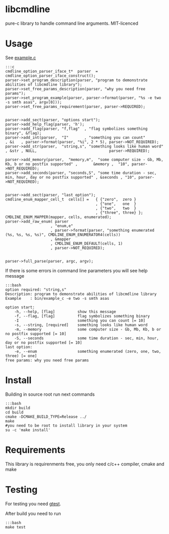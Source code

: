 libcmdline
==========
pure-c library to handle command line arguments. MIT-licenced

Usage
=====
See [example.c](https://bitbucket.org/whalebot_helmsman/libcmdline/src/tip/example/example.c?at=default)

    :::c
    cmdline_option_parser_iface_t*  parser  =   cmdline_option_parser_iface_construct();
    parser->set_program_description(parser, "program to demonstrate abilities of libcmdline library");
    parser->set_free_params_description(parser, "why you need free params");
    parser->set_program_example(parser, parser->format(parser, "%s -e two -s smth asas", argv[0]));
    parser->set_free_params_requirement(parser, parser->REQUIRED);


    parser->add_sect(parser, "options start");
    parser->add_help_flag(parser, 'h');
    parser->add_flag(parser, "f,flag"  , "flag symbolizes something binary", &flag);
    parser->add_int(parser,  "I"       , "something you can count"         , &i   , parser->format(parser, "%i", 2 * 5), parser->NOT_REQUIRED);
    parser->add_str(parser,  "string,s", "something looks like human word" , &str , NULL,                                parser->REQUIRED);

    parser->add_memory(parser,  "memory,m",  "some computer size - Gb, Mb, Kb, b or no postfix supported" ,       &memory ,  "10", parser->NOT_REQUIRED);
    parser->add_seconds(parser, "seconds,S", "some time duration - sec, min, hour, day or no postfix supported" , &seconds , "10", parser->NOT_REQUIRED);


    parser->add_sect(parser, "last option");
    cmdline_enum_mapper_cell_t  cells[] =   { {"zero",  zero }
                                            , {"one",   one  }
                                            , {"two",   two  }
                                            , {"three", three} };
    CMDLINE_ENUM_MAPPER(mapper, cells, enumerated);
    parser->add_raw_enum( parser
                        , "enum,e"
                        , parser->format(parser, "something enumerated (%s, %s, %s, %s)", CMDLINE_ENUM_ENUMERATOR4(cells))
                        , &mapper
                        , CMDLINE_ENUM_DEFAULT(cells, 1)
                        , parser->NOT_REQUIRED);


    parser->full_parse(parser, argc, argv);

If there is some errors in command line parameters you will see help message

    :::bash
    option required: "string,s"
    Description: program to demonstrate abilities of libcmdline library
    Example    : bin/example_c -e two -s smth asas

    option start:
        -h, --help, [flag]          show this message
        -f, --flag, [flag]          flag symbolizes something binary
        -I                          something you can count [= 10]
        -s, --string, [required]    something looks like human word
        -m, --memory                some computer size - Gb, Mb, Kb, b or no postfix supported [= 10]
        -S, --seconds               some time duration - sec, min, hour, day or no postfix supported [= 10]
    last option:
        -e, --enum                  something enumerated (zero, one, two, three) [= one]
    free params: why you need free params

Install
============
Building in source root run next commands

    :::bash
    mkdir build
    cd build
    cmake -DCMAKE_BUILD_TYPE=Release ../
    make
    #you need to be root to install library in your system
    su -c 'make install'


Requirements
============
This library is requirenments free, you only need c/c++ compiler, cmake and make

Testing
=======

For testing you need [gtest](http://code.google.com/p/googletest/).

After build you need to run

    :::bash
    make test


